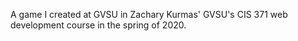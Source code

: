 A game I created at GVSU in Zachary Kurmas' GVSU's CIS 371 web development course in the spring of 2020.
